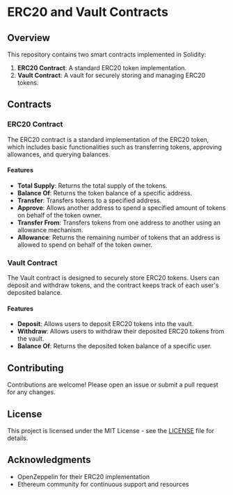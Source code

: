 # ERC20 and Vault Contracts

## Overview

This repository contains two smart contracts implemented in Solidity:
1. **ERC20 Contract**: A standard ERC20 token implementation.
2. **Vault Contract**: A vault for securely storing and managing ERC20 tokens.

## Contracts

### ERC20 Contract

The ERC20 contract is a standard implementation of the ERC20 token, which includes basic functionalities such as transferring tokens, approving allowances, and querying balances.

#### Features
- **Total Supply**: Returns the total supply of the tokens.
- **Balance Of**: Returns the token balance of a specific address.
- **Transfer**: Transfers tokens to a specified address.
- **Approve**: Allows another address to spend a specified amount of tokens on behalf of the token owner.
- **Transfer From**: Transfers tokens from one address to another using an allowance mechanism.
- **Allowance**: Returns the remaining number of tokens that an address is allowed to spend on behalf of the token owner.

### Vault Contract

The Vault contract is designed to securely store ERC20 tokens. Users can deposit and withdraw tokens, and the contract keeps track of each user's deposited balance.

#### Features
- **Deposit**: Allows users to deposit ERC20 tokens into the vault.
- **Withdraw**: Allows users to withdraw their deposited ERC20 tokens from the vault.
- **Balance Of**: Returns the deposited token balance of a specific user.

## Contributing

Contributions are welcome! Please open an issue or submit a pull request for any changes.

## License

This project is licensed under the MIT License - see the [LICENSE](LICENSE) file for details.

## Acknowledgments

- OpenZeppelin for their ERC20 implementation
- Ethereum community for continuous support and resources
